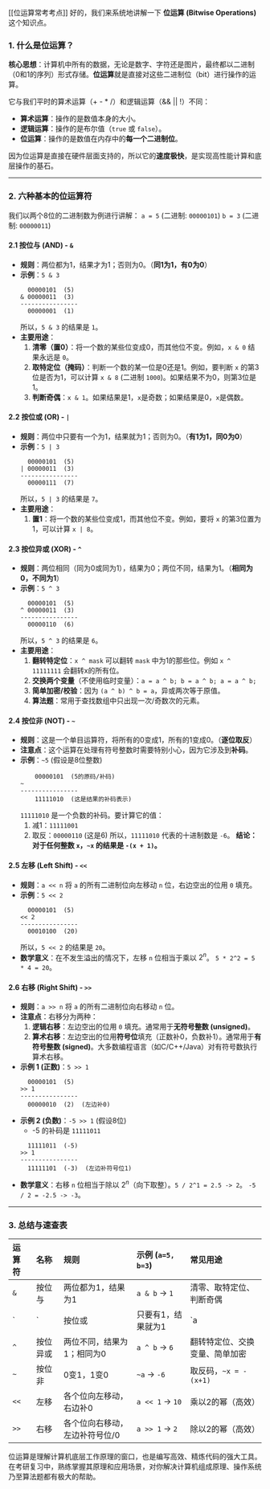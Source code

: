 [[位运算常考考点]] 
好的，我们来系统地讲解一下 **位运算 (Bitwise Operations)** 这个知识点。

### 1. 什么是位运算？

**核心思想**：计算机中所有的数据，无论是数字、字符还是图片，最终都以二进制（0和1的序列）形式存储。**位运算**就是直接对这些二进制位（bit）进行操作的运算。

它与我们平时的算术运算（+ - * /）和逻辑运算（&& || !）不同：
*   **算术运算**：操作的是数值本身的大小。
*   **逻辑运算**：操作的是布尔值（`true` 或 `false`）。
*   **位运算**：操作的是数值在内存中的**每一个二进制位**。

因为位运算是直接在硬件层面支持的，所以它的**速度极快**，是实现高性能计算和底层操作的基石。

---

### 2. 六种基本的位运算符

我们以两个8位的二进制数为例进行讲解：
`a = 5`  (二进制: `00000101`)
`b = 3`  (二进制: `00000011`)

#### 2.1 按位与 (AND) - `&`

*   **规则**：两位都为1，结果才为1；否则为0。（**同1为1，有0为0**）
*   **示例**：`5 & 3`
    ```
      00000101  (5)
    & 00000011  (3)
    ----------------
      00000001  (1) 
    ```
    所以，`5 & 3` 的结果是 `1`。
*   **主要用途**：
    1.  **清零（置0）**：将一个数的某些位变成0，而其他位不变。例如，`x & 0` 结果永远是 `0`。
    2.  **取特定位（掩码）**：判断一个数的某一位是0还是1。例如，要判断 `x` 的第3位是否为1，可以计算 `x & 8` (二进制 `1000`)。如果结果不为0，则第3位是1。
    3.  **判断奇偶**：`x & 1`。如果结果是1，`x`是奇数；如果结果是0，`x`是偶数。

#### 2.2 按位或 (OR) - `|`

*   **规则**：两位中只要有一个为1，结果就为1；否则为0。（**有1为1，同0为0**）
*   **示例**：`5 | 3`
    ```
      00000101  (5)
    | 00000011  (3)
    ----------------
      00000111  (7)
    ```
    所以，`5 | 3` 的结果是 `7`。
*   **主要用途**：
    1.  **置1**：将一个数的某些位变成1，而其他位不变。例如，要将 `x` 的第3位置为1，可以计算 `x | 8`。

#### 2.3 按位异或 (XOR) - `^`

*   **规则**：两位相同（同为0或同为1），结果为0；两位不同，结果为1。（**相同为0，不同为1**）
*   **示例**：`5 ^ 3`
    ```
      00000101  (5)
    ^ 00000011  (3)
    ----------------
      00000110  (6)
    ```
    所以，`5 ^ 3` 的结果是 `6`。
*   **主要用途**：
    1.  **翻转特定位**：`x ^ mask` 可以翻转 `mask` 中为1的那些位。例如 `x ^ 11111111` 会翻转x的所有位。
    2.  **交换两个变量**（不使用临时变量）：`a = a ^ b; b = a ^ b; a = a ^ b;`
    3.  **简单加密/校验**：因为 `(a ^ b) ^ b = a`，异或两次等于原值。
    4.  **算法题**：常用于查找数组中只出现一次/奇数次的元素。

#### 2.4 按位非 (NOT) - `~`

*   **规则**：这是一个单目运算符，将所有的0变成1，所有的1变成0。（**逐位取反**）
*   **注意点**：这个运算在处理有符号整数时需要特别小心，因为它涉及到**补码**。
*   **示例**：`~5` (假设是8位整数)
    ```
        00000101  (5的原码/补码)
    ~
    ----------------
        11111010  (这是结果的补码表示)
    ```
    `11111010` 是一个负数的补码。要计算它的值：
    1.  减1：`11111001`
    2.  取反：`00000110` (这是6)
    所以，`11111010` 代表的十进制数是 `-6`。
    **结论：对于任何整数 `x`，`~x` 的结果是 `-(x + 1)`。**

#### 2.5 左移 (Left Shift) - `<<`

*   **规则**：`a << n` 将 `a` 的所有二进制位向左移动 `n` 位，右边空出的位用 `0` 填充。
*   **示例**：`5 << 2`
    ```
      00000101  (5)
    << 2
    ----------------
      00010100  (20)
    ```
    所以，`5 << 2` 的结果是 `20`。
*   **数学意义**：在不发生溢出的情况下，左移 `n` 位相当于乘以 $2^n$。 `5 * 2^2 = 5 * 4 = 20`。

#### 2.6 右移 (Right Shift) - `>>`

*   **规则**：`a >> n` 将 `a` 的所有二进制位向右移动 `n` 位。
*   **注意点**：右移分为两种：
    1.  **逻辑右移**：左边空出的位用 `0` 填充。通常用于**无符号整数 (unsigned)**。
    2.  **算术右移**：左边空出的位用**符号位**填充（正数补0，负数补1）。通常用于**有符号整数 (signed)**。大多数编程语言（如C/C++/Java）对有符号数执行算术右移。
*   **示例 1 (正数)**：`5 >> 1`
    ```
      00000101  (5)
    >> 1
    ----------------
      00000010  (2)  (左边补0)
    ```
*   **示例 2 (负数)**：`-5 >> 1` (假设8位)
    -   -5 的补码是 `11111011`
    ```
      11111011  (-5)
    >> 1
    ----------------
      11111101  (-3)  (左边补符号位1)
    ```
*   **数学意义**：右移 `n` 位相当于除以 $2^n$（向下取整）。`5 / 2^1 = 2.5 -> 2`。 `-5 / 2 = -2.5 -> -3`。

---

### 3. 总结与速查表

| 运算符 | 名称     | 规则                           | 示例 (`a=5, b=3`) | 常见用途                         |
| :----- | :------- | :----------------------------- | :---------------- | :------------------------------- |
| `&`    | 按位与   | 两位都为1，结果为1             | `a & b` -> `1`    | 清零、取特定位、判断奇偶         |
| `|`    | 按位或   | 只要有1，结果就为1             | `a | b` -> `7`    | 置1、设置状态位                  |
| `^`    | 按位异或 | 两位不同，结果为1；相同为0     | `a ^ b` -> `6`    | 翻转特定位、交换变量、简单加密   |
| `~`    | 按位非   | 0变1，1变0                     | `~a` -> `-6`      | 取反码，`~x = -(x+1)`              |
| `<<`   | 左移     | 各个位向左移动，右边补0        | `a << 1` -> `10`  | 乘以2的幂（高效）                |
| `>>`   | 右移     | 各个位向右移动，左边补符号位/0 | `a >> 1` -> `2`   | 除以2的幂（高效）                |

位运算是理解计算机底层工作原理的窗口，也是编写高效、精炼代码的强大工具。在考研复习中，熟练掌握其原理和应用场景，对你解决计算机组成原理、操作系统乃至算法题都有极大的帮助。
